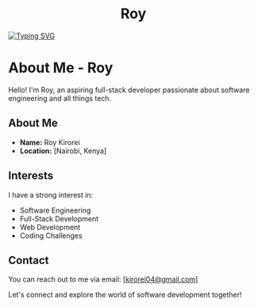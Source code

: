 <h1 align="center">Roy</h1>

[![Typing SVG](https://readme-typing-svg.herokuapp.com?font=Fira+Code&pause=1000&color=30c5d8&random=false&width=435&lines=Hi+there+%2C+I'm+a+developer+.;I+also+play+guitar+;I'm+from+Africa+and+I+eat+potatoes)](https://git.io/typing-svg)

# About Me - Roy

Hello! I'm Roy, an aspiring full-stack developer passionate about software engineering and all things tech.

## About Me

- **Name:** Roy Kirorei
- **Location:** [Nairobi, Kenya]

## Interests

I have a strong interest in:

- Software Engineering
- Full-Stack Development
- Web Development
- Coding Challenges

## Contact

You can reach out to me via email: [kirorei04@gmail.com]

Let's connect and explore the world of software development together!
<!--
**Rohhelion/Rohhelion** is a ✨ _special_ ✨ repository because its `README.md` (this file) appears on your GitHub profile.

Here are some ideas to get you started:

- 🔭 I’m currently working on ...
- 🌱 I’m currently learning ...
- 👯 I’m looking to collaborate on ...
- 🤔 I’m looking for help with ...
- 💬 Ask me about ...
- 📫 How to reach me: ...
- 😄 Pronouns: ...
- ⚡ Fun fact: ...
-->
